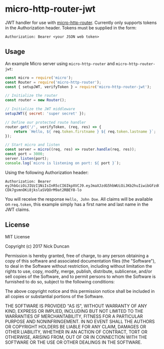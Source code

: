 # micro-http-router-jwt
JWT handler for use with [micro-http-router](https://github.com/protocol114/micro-http-router). Currently only supports tokens in the Authorization header. Tokens must be supplied in the form:

```
Authorization: Bearer <your JSON web token>
```

## Usage
An example Micro server using `micro-http-router` and `micro-http-router-jwt`:
```javascript
const micro = require('micro');
const Router = require('micro-http-router');
const { setupJWT, verifyToken } = require('micro-http-router-jwt');

// Initialize the router
const router = new Router();

// Initialize the JWT middleware
setupJWT({ secret: 'super secret' });

// Define our protected route handler
router.get('/', verifyToken, (req, res) => {
    return `Hello, ${ req.token.firstname } ${ req.token.lastname }`;
});

// Start micro and listen
const server = micro((req, res) => router.handle(req, res));
const port = 3000;
server.listen(port);
console.log(`micro is listening on port: ${ port }`);
```

Using the following Authorization header:

```
Authorization: Bearer eyJhbGciOiJIUzI1NiIsInR5cCI6IkpXVCJ9.eyJmaXJzdG5hbWUiOiJKb2huIiwibGFzdG5hbWUiOiJEb2UifQ.uJyAj8F-CDk7gsmnOKi8jkslaSVQOrM9at2RBEY8-lo
```

You will receive the response `Hello, John Doe`. All claims will be available on `req.token`, this example simply has a first name and last name in the JWT claims.

## License
MIT License

Copyright (c) 2017 Nick Duncan

Permission is hereby granted, free of charge, to any person obtaining a copy
of this software and associated documentation files (the "Software"), to deal
in the Software without restriction, including without limitation the rights
to use, copy, modify, merge, publish, distribute, sublicense, and/or sell
copies of the Software, and to permit persons to whom the Software is
furnished to do so, subject to the following conditions:

The above copyright notice and this permission notice shall be included in all
copies or substantial portions of the Software.

THE SOFTWARE IS PROVIDED "AS IS", WITHOUT WARRANTY OF ANY KIND, EXPRESS OR
IMPLIED, INCLUDING BUT NOT LIMITED TO THE WARRANTIES OF MERCHANTABILITY,
FITNESS FOR A PARTICULAR PURPOSE AND NONINFRINGEMENT. IN NO EVENT SHALL THE
AUTHORS OR COPYRIGHT HOLDERS BE LIABLE FOR ANY CLAIM, DAMAGES OR OTHER
LIABILITY, WHETHER IN AN ACTION OF CONTRACT, TORT OR OTHERWISE, ARISING FROM,
OUT OF OR IN CONNECTION WITH THE SOFTWARE OR THE USE OR OTHER DEALINGS IN THE
SOFTWARE.